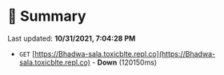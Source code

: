 # 📖 Summary
Last updated: **10/31/2021, 7:04:28 PM**

- `GET` [https://Bhadwa-sala.toxicblte.repl.co](https://Bhadwa-sala.toxicblte.repl.co) - **Down** (120150ms)
